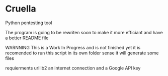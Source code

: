 # Cruella
Python pentesting tool

The program is going to be rewriten soon to make it more efficiant and have a better README file

WARNNING
  This is a Work In Progress and is not finished yet
  it is recomended to run this script in its own folder sense it will generate some files
  
 
 requierments
  urllib2
  an internet connection
  and a Google API key
